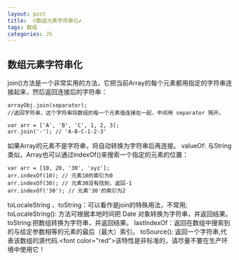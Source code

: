 ```yaml
---
layout: post
title:  ©️数组元素字符串化✔︎
tags: 数组
categories: JS
---
```






## 数组元素字符串化

join()方法是一个非常实用的方法，它把当前Array的每个元素都用指定的字符串连接起来，然后返回连接后的字符串：

	arrayObj.join(separator); 
	//返回字符串，这个字符串将数组的每一个元素值连接在一起，中间用 separator 隔开。
	
	var arr = ['A', 'B', 'C', 1, 2, 3];
	arr.join('-'); // 'A-B-C-1-2-3'


如果Array的元素不是字符串，将自动转换为字符串后再连接。
valueOf: 与String类似，Array也可以通过indexOf()来搜索一个指定的元素的位置：

	var arr = [10, 20, '30', 'xyz'];
	arr.indexOf(10); // 元素10的索引为0
	arr.indexOf(30); // 元素30没有找到，返回-1
	arr.indexOf('30'); // 元素'30'的索引为2

toLocaleString 、toString：可以看作是join的特殊用法，不常用; toLocaleString(): 方法可根据本地时间把 Date 对象转换为字符串，并返回结果。
toString:把数组转换为字符串，并返回结果。
lastIndexOf：返回在数组中搜索到的与给定参数相等的元素的最后（最大）索引。
toSource(): 返回一个字符串,代表该数组的源代码.\<font color="red"\>该特性是非标准的，请尽量不要在生产环境中使用它！





